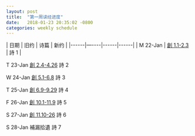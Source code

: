 ```yaml
---
layout: post
title:  "第一周读经进度"
date:   2018-01-23 20:35:02 -0800
categories: weekly schedule
---
```


| 日期 | 旧约 | 诗篇 | 新约 |
|------|—----|------|------|
| M	22-Jan | [創	1.1-2.3] | 詩 1 |

T 23-Jan	[創	2.4-4.26]	詩	2

W 24-Jan	[創	5.1-6.8]	詩	3

T	25-Jan	[創	6.9-9.29]	詩	4

F	26-Jan	[創	10.1-11.9]	詩	5

S	27-Jan	[創	11.10-26]	詩	6

S	28-Jan	補漏拾遺		詩	7

[創	1.1-2.3]: https://www.bible.com/zh-TW/bible/46/GEN.1.CUNP
[創	2.4-4.26]: https://www.bible.com/zh-TW/bible/46/GEN.2.CUNP
[創	5.1-6.8]: https://www.bible.com/zh-TW/bible/46/GEN.5.CUNP
[創	6.9-9.29]: https://www.bible.com/zh-TW/bible/46/GEN.9.CUNP
[創	10.1-11.9]: https://www.bible.com/zh-TW/bible/46/GEN.10.CUNP
[創	11.10-26]: https://www.bible.com/zh-TW/bible/46/GEN.11.CUNP
